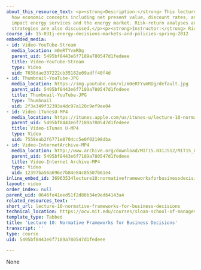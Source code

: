 ```yaml
---
about_this_resource_text: <p><strong>Description:</strong> This lecture introduces
  how economic concepts including net present value, discount rates, and time value
  impact energy services and the energy market. Risk-return analyses and investment
  strategies are also discussed.</p><p><strong>Instructor:</strong> Richard Schmalensee</p>
course_id: 15-031j-energy-decisions-markets-and-policies-spring-2012
embedded_media:
- id: Video-YouTube-Stream
  media_location: m0eRTYvmRDg
  parent_uid: 5495bf8443e6f7189a780547d1fedeee
  title: Video-YouTube-Stream
  type: Video
  uid: 7038dae337222cb35182e09adff40f4d
- id: Thumbnail-YouTube-JPG
  media_location: https://img.youtube.com/vi/m0eRTYvmRDg/default.jpg
  parent_uid: 5495bf8443e6f7189a780547d1fedeee
  title: Thumbnail-YouTube-JPG
  type: Thumbnail
  uid: 2f3a349f32393a4dc97a120c9ef9ee04
- id: Video-iTunesU-MP4
  media_location: https://itunes.apple.com/us/itunes-u/lecture-10-normative-frameworks/id609039736?i=134214897
  parent_uid: 5495bf8443e6f7189a780547d1fedeee
  title: Video-iTunes U-MP4
  type: Video
  uid: 7558eab2f6771e8704cc5e0f02198dba
- id: Video-InternetArchive-MP4
  media_location: http://www.archive.org/download/MIT15.031JS12/MIT15_031JS12_lec10_300k.mp4
  parent_uid: 5495bf8443e6f7189a780547d1fedeee
  title: Video-Internet Archive-MP4
  type: Video
  uid: 12397ba56a696e7b84e84c85507b61e4
inline_embed_id: 36963534lecture10:normativeframeworksforbusinessdecisions95341378
layout: video
order_index: null
parent_uid: 0646fe41eed51f2d80b34e9ed64143a4
related_resources_text: ''
short_url: lecture-10-normative-frameworks-for-business-decisions
technical_location: https://ocw.mit.edu/courses/sloan-school-of-management/15-031j-energy-decisions-markets-and-policies-spring-2012/video-lectures/lecture-10-normative-frameworks-for-business-decisions
template_type: Tabbed
title: 'Lecture 10: Normative Frameworks for Business Decisions'
transcript: ''
type: course
uid: 5495bf8443e6f7189a780547d1fedeee

---
```

None